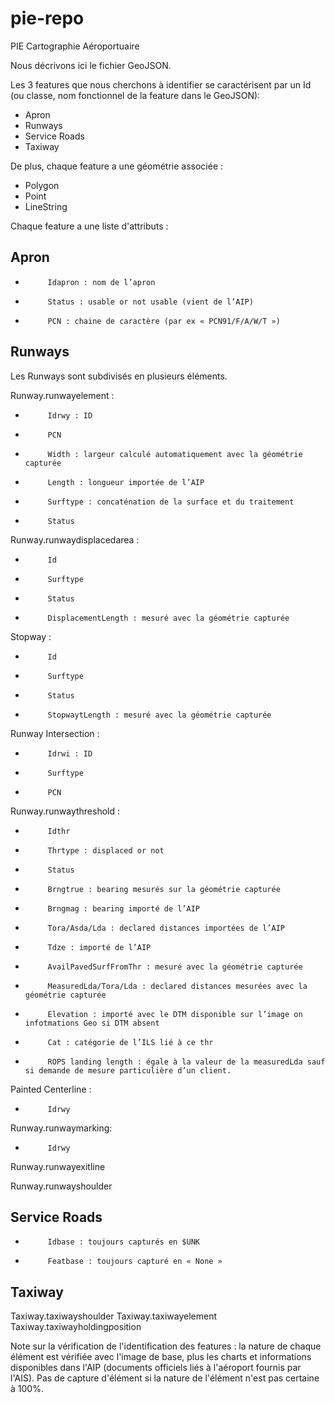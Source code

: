 # pie-repo
PIE Cartographie Aéroportuaire

Nous décrivons ici le fichier GeoJSON.

Les 3 features que nous cherchons à identifier se caractérisent par un Id (ou classe, nom fonctionnel de la feature dans le GeoJSON):
- Apron
- Runways
- Service Roads
- Taxiway

De plus, chaque feature a une géométrie associée : 
- Polygon
- Point
- LineString

Chaque feature a une liste d'attributs :
## Apron 
-          Idapron : nom de l’apron
-          Status : usable or not usable (vient de l’AIP)
-          PCN : chaine de caractère (par ex « PCN91/F/A/W/T »)

## Runways
Les Runways sont subdivisés en plusieurs éléments.

Runway.runwayelement :
-          Idrwy : ID
-          PCN
-          Width : largeur calculé automatiquement avec la géométrie capturée
-          Length : longueur importée de l’AIP
-          Surftype : concaténation de la surface et du traitement
-          Status



Runway.runwaydisplacedarea :
-          Id
-          Surftype
-          Status
-          DisplacementLength : mesuré avec la géométrie capturée


Stopway :
-          Id
-          Surftype
-          Status
-          StopwaytLength : mesuré avec la géométrie capturée

Runway Intersection :
-          Idrwi : ID
-          Surftype
-          PCN

Runway.runwaythreshold :
-          Idthr
-          Thrtype : displaced or not
-          Status
-          Brngtrue : bearing mesurés sur la géométrie capturée
-          Brngmag : bearing importé de l’AIP
-          Tora/Asda/Lda : declared distances importées de l’AIP
-          Tdze : importé de l’AIP
-          AvailPavedSurfFromThr : mesuré avec la géométrie capturée
-          MeasuredLda/Tora/Lda : declared distances mesurées avec la géométrie capturée
-          Elevation : importé avec le DTM disponible sur l’image on infotmations Geo si DTM absent
-          Cat : catégorie de l’ILS lié à ce thr
-          ROPS landing length : égale à la valeur de la measuredLda sauf si demande de mesure particulière d’un client.

Painted Centerline :
-          Idrwy

Runway.runwaymarking:
-          Idrwy

Runway.runwayexitline

Runway.runwayshoulder

## Service Roads
-          Idbase : toujours capturés en $UNK
-          Featbase : toujours capturé en « None »

## Taxiway
Taxiway.taxiwayshoulder
Taxiway.taxiwayelement
Taxiway.taxiwayholdingposition


Note sur la vérification de l'identification des features : la nature de chaque élément est vérifiée avec l'image de base, plus les charts et informations disponibles dans l'AIP (documents officiels liés à l'aéroport fournis par l'AIS). Pas de capture d'élément si la nature de l'élément n'est pas certaine à 100%.
